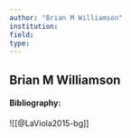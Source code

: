 ```yaml
---
author: "Brian M Williamson"
institution:
field:
type:
---
```


## Brian M Williamson
#### Bibliography:

![[@LaViola2015-bg]]